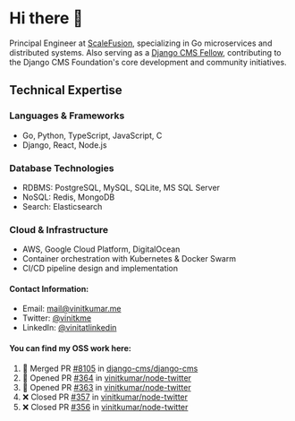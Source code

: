 # Hi there 👋

Principal Engineer at [ScaleFusion](https://scalefusion.com/), specializing in Go microservices and distributed systems. Also serving as a [Django CMS Fellow](https://www.django-cms.org/en/blog/2024/11/07/welcoming-vinit-kumar-as-the-newest-django-cms-fellow/), contributing to the Django CMS Foundation's core development and community initiatives.

## Technical Expertise

### Languages & Frameworks

- Go, Python, TypeScript, JavaScript, C
- Django, React, Node.js

### Database Technologies
- RDBMS: PostgreSQL, MySQL, SQLite, MS SQL Server
- NoSQL: Redis, MongoDB
- Search: Elasticsearch

### Cloud & Infrastructure
- AWS, Google Cloud Platform, DigitalOcean
- Container orchestration with Kubernetes & Docker Swarm
- CI/CD pipeline design and implementation


#### Contact Information:

- Email: <a href="mailto:mail@vinitkumar.me">mail@vinitkumar.me</a>
- Twitter: [@vinitkme](https://twitter.com/vinitkme)
- LinkedIn: [@vinitatlinkedin](https://www.linkedin.com/in/vinitatlinkedin/)  

#### You can find my OSS work here:

<!--START_SECTION:activity-->
1. 🎉 Merged PR [#8105](https://github.com/django-cms/django-cms/pull/8105) in [django-cms/django-cms](https://github.com/django-cms/django-cms)
2. 💪 Opened PR [#364](https://github.com/vinitkumar/node-twitter/pull/364) in [vinitkumar/node-twitter](https://github.com/vinitkumar/node-twitter)
3. 💪 Opened PR [#363](https://github.com/vinitkumar/node-twitter/pull/363) in [vinitkumar/node-twitter](https://github.com/vinitkumar/node-twitter)
4. ❌ Closed PR [#357](https://github.com/vinitkumar/node-twitter/pull/357) in [vinitkumar/node-twitter](https://github.com/vinitkumar/node-twitter)
5. ❌ Closed PR [#356](https://github.com/vinitkumar/node-twitter/pull/356) in [vinitkumar/node-twitter](https://github.com/vinitkumar/node-twitter)
<!--END_SECTION:activity-->
